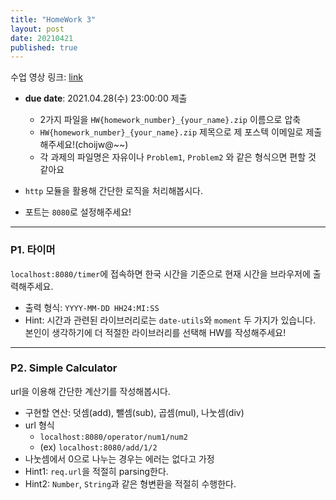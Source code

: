 ```yaml
---
title: "HomeWork 3"
layout: post
date: 20210421
published: true
---
```


수업 영상 링크: [link](https://drive.google.com/file/d/1sp-EBIHYAX32Z3iY3EE9H9BvdX0NjatW/view?usp=sharing)

- **due date**: 2021.04.28(수) 23:00:00
 제출
  - 2가지 파일을 `HW{homework_number}_{your_name}.zip` 이름으로 압축
  - `HW{homework_number}_{your_name}.zip` 제목으로 제 포스텍 이메일로 제출해주세요!(choijw@~~)
  - 각 과제의 파일명은 자유이나 `Problem1`, `Problem2` 와 같은 형식으면 편할 것 같아요


- `http` 모듈을 활용해 간단한 로직을 처리해봅시다.
- 포트는 `8080`로 설정해주세요!

<hr>

### P1. 타이머
`localhost:8080/timer`에 접속하면 한국 시간을 기준으로 현재 시간을 브라우저에 출력해주세요.

- 출력 형식: `YYYY-MM-DD HH24:MI:SS`
- Hint: 시간과 관련된 라이브러리로는 `date-utils`와 `moment` 두 가지가 있습니다. 본인이 생각하기에 더 적절한 라이브러리를 선택해 HW를 작성해주세요!

<hr>

### P2. Simple Calculator
url을 이용해 간단한 계산기를 작성해봅시다.

- 구현할 연산: 덧셈(add), 뺄셈(sub), 곱셈(mul), 나눗셈(div)
- url 형식
  - `localhost:8080/operator/num1/num2`
  - (ex) `localhost:8080/add/1/2`
- 나눗셈에서 0으로 나누는 경우는 에러는 없다고 가정
- Hint1: `req.url`을 적절히 parsing한다.
- Hint2: `Number`, `String`과 같은 형변환을 적절히 수행한다.








